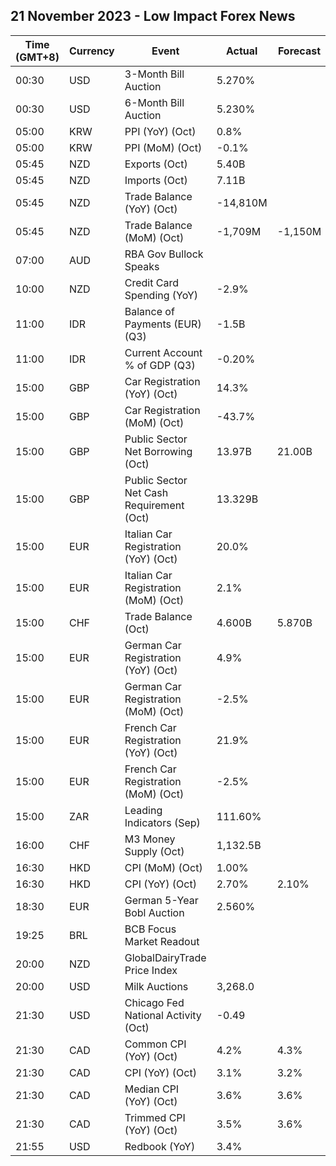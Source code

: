 ## 21 November 2023 - Low Impact Forex News

| Time (GMT+8) | Currency | Event | Actual | Forecast | Previous |
|------|----------|-------|--------|----------|----------|
| 00:30 | USD | 3-Month Bill Auction | 5.270% |  | 5.285% |
| 00:30 | USD | 6-Month Bill Auction | 5.230% |  | 5.270% |
| 05:00 | KRW | PPI (YoY) (Oct) | 0.8% |  | 1.4% |
| 05:00 | KRW | PPI (MoM) (Oct) | -0.1% |  | 0.5% |
| 05:45 | NZD | Exports (Oct) | 5.40B |  | 4.77B |
| 05:45 | NZD | Imports (Oct) | 7.11B |  | 7.19B |
| 05:45 | NZD | Trade Balance (YoY) (Oct) | -14,810M |  | -15,410M |
| 05:45 | NZD | Trade Balance (MoM) (Oct) | -1,709M | -1,150M | -2,425M |
| 07:00 | AUD | RBA Gov Bullock Speaks |  |  |  |
| 10:00 | NZD | Credit Card Spending (YoY) | -2.9% |  | 2.8% |
| 11:00 | IDR | Balance of Payments (EUR) (Q3) | -1.5B |  | -7.4B |
| 11:00 | IDR | Current Account % of GDP (Q3) | -0.20% |  | -0.50% |
| 15:00 | GBP | Car Registration (YoY) (Oct) | 14.3% |  | 21.0% |
| 15:00 | GBP | Car Registration (MoM) (Oct) | -43.7% |  | 218.3% |
| 15:00 | GBP | Public Sector Net Borrowing (Oct) | 13.97B | 21.00B | 13.72B |
| 15:00 | GBP | Public Sector Net Cash Requirement (Oct) | 13.329B |  | -11.724B |
| 15:00 | EUR | Italian Car Registration (YoY) (Oct) | 20.0% |  | 22.7% |
| 15:00 | EUR | Italian Car Registration (MoM) (Oct) | 2.1% |  | 70.9% |
| 15:00 | CHF | Trade Balance (Oct) | 4.600B | 5.870B | 6.282B |
| 15:00 | EUR | German Car Registration (YoY) (Oct) | 4.9% |  | -0.1% |
| 15:00 | EUR | German Car Registration (MoM) (Oct) | -2.5% |  | -17.9% |
| 15:00 | EUR | French Car Registration (YoY) (Oct) | 21.9% |  | 10.7% |
| 15:00 | EUR | French Car Registration (MoM) (Oct) | -2.5% |  | 37.6% |
| 15:00 | ZAR | Leading Indicators (Sep) | 111.60% |  | 110.90% |
| 16:00 | CHF | M3 Money Supply (Oct) | 1,132.5B |  | 1,127.5B |
| 16:30 | HKD | CPI (MoM) (Oct) | 1.00% |  | 0.40% |
| 16:30 | HKD | CPI (YoY) (Oct) | 2.70% | 2.10% | 2.00% |
| 18:30 | EUR | German 5-Year Bobl Auction | 2.560% |  | 2.710% |
| 19:25 | BRL | BCB Focus Market Readout |  |  |  |
| 20:00 | NZD | GlobalDairyTrade Price Index |  |  | -0.7% |
| 20:00 | USD | Milk Auctions | 3,268.0 |  | 3,255.0 |
| 21:30 | USD | Chicago Fed National Activity (Oct) | -0.49 |  | -0.02 |
| 21:30 | CAD | Common CPI (YoY) (Oct) | 4.2% | 4.3% | 4.4% |
| 21:30 | CAD | CPI (YoY) (Oct) | 3.1% | 3.2% | 3.8% |
| 21:30 | CAD | Median CPI (YoY) (Oct) | 3.6% | 3.6% | 3.9% |
| 21:30 | CAD | Trimmed CPI (YoY) (Oct) | 3.5% | 3.6% | 3.7% |
| 21:55 | USD | Redbook (YoY) | 3.4% |  | 3.0% |
